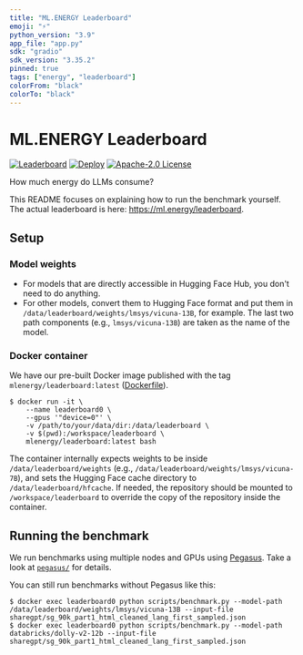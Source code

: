 ```yaml
---
title: "ML.ENERGY Leaderboard"
emoji: "⚡"
python_version: "3.9"
app_file: "app.py"
sdk: "gradio"
sdk_version: "3.35.2"
pinned: true
tags: ["energy", "leaderboard"]
colorFrom: "black"
colorTo: "black"
---
```


# ML.ENERGY Leaderboard

[![Leaderboard](https://custom-icon-badges.herokuapp.com/badge/ML.ENERGY-Leaderboard-blue.svg?logo=ml-energy)](https://ml.energy/leaderboard)
[![Deploy](https://github.com/ml-energy/leaderboard/actions/workflows/push_spaces.yaml/badge.svg?branch=web)](https://github.com/ml-energy/leaderboard/actions/workflows/push_spaces.yaml)
[![Apache-2.0 License](https://custom-icon-badges.herokuapp.com/github/license/ml-energy/leaderboard?logo=law)](/LICENSE)

How much energy do LLMs consume?

This README focuses on explaining how to run the benchmark yourself.
The actual leaderboard is here: https://ml.energy/leaderboard.

## Setup

### Model weights

- For models that are directly accessible in Hugging Face Hub, you don't need to do anything.
- For other models, convert them to Hugging Face format and put them in `/data/leaderboard/weights/lmsys/vicuna-13B`, for example. The last two path components (e.g., `lmsys/vicuna-13B`) are taken as the name of the model.

### Docker container

We have our pre-built Docker image published with the tag `mlenergy/leaderboard:latest` ([Dockerfile](/Dockerfile)).

```console
$ docker run -it \
    --name leaderboard0 \
    --gpus '"device=0"' \
    -v /path/to/your/data/dir:/data/leaderboard \
    -v $(pwd):/workspace/leaderboard \
    mlenergy/leaderboard:latest bash
```

The container internally expects weights to be inside `/data/leaderboard/weights` (e.g., `/data/leaderboard/weights/lmsys/vicuna-7B`), and sets the Hugging Face cache directory to `/data/leaderboard/hfcache`.
If needed, the repository should be mounted to `/workspace/leaderboard` to override the copy of the repository inside the container.

## Running the benchmark

We run benchmarks using multiple nodes and GPUs using [Pegasus](https://github.com/jaywonchung/pegasus). Take a look at [`pegasus/`](/pegasus) for details.

You can still run benchmarks without Pegasus like this:

```console
$ docker exec leaderboard0 python scripts/benchmark.py --model-path /data/leaderboard/weights/lmsys/vicuna-13B --input-file sharegpt/sg_90k_part1_html_cleaned_lang_first_sampled.json
$ docker exec leaderboard0 python scripts/benchmark.py --model-path databricks/dolly-v2-12b --input-file sharegpt/sg_90k_part1_html_cleaned_lang_first_sampled.json
```
